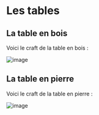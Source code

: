 # Les tables

## La table en bois
Voici le craft de la table en bois :


![image](https://github.com/user-attachments/assets/ee9f4af4-44e3-4340-b4d9-dc480eb1a25d)

## La table en pierre
Voici le craft de la table en pierre :


![image](https://github.com/user-attachments/assets/27ed628c-ac2a-4139-80a2-819b7150b1cb)
